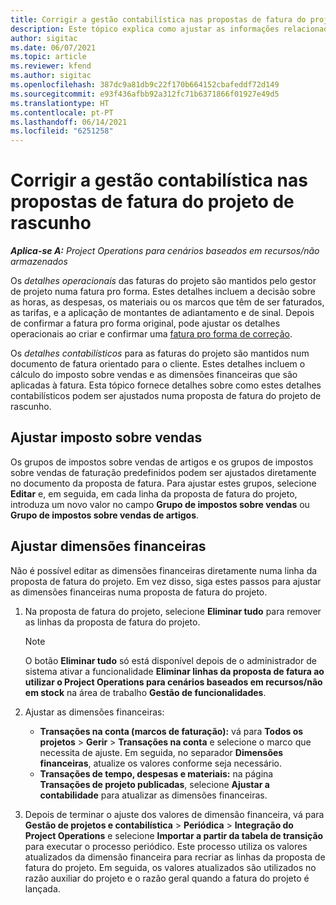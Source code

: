 ```yaml
---
title: Corrigir a gestão contabilística nas propostas de fatura do projeto de rascunho
description: Este tópico explica como ajustar as informações relacionadas com a gestão contabilística numa proposta de fatura de rascunho.
author: sigitac
ms.date: 06/07/2021
ms.topic: article
ms.reviewer: kfend
ms.author: sigitac
ms.openlocfilehash: 387dc9a81db9c22f170b664152cbafeddf72d149
ms.sourcegitcommit: e93f436afbb92a312fc71b6371866f01927e49d5
ms.translationtype: HT
ms.contentlocale: pt-PT
ms.lasthandoff: 06/14/2021
ms.locfileid: "6251258"
---
```

# <a name="correct-the-accounting-on-draft-project-invoice-proposals"></a>Corrigir a gestão contabilística nas propostas de fatura do projeto de rascunho

_**Aplica-se A:** Project Operations para cenários baseados em recursos/não armazenados_

Os *detalhes operacionais* das faturas do projeto são mantidos pelo gestor de projeto numa fatura pro forma. Estes detalhes incluem a decisão sobre as horas, as despesas, os materiais ou os marcos que têm de ser faturados, as tarifas, e a aplicação de montantes de adiantamento e de sinal. Depois de confirmar a fatura pro forma original, pode ajustar os detalhes operacionais ao criar e confirmar uma [fatura pro forma de correção](../proforma-invoicing/corrective-invoices.md).

Os *detalhes contabilísticos* para as faturas do projeto são mantidos num documento de fatura orientado para o cliente. Estes detalhes incluem o cálculo do imposto sobre vendas e as dimensões financeiras que são aplicadas à fatura. Esta tópico fornece detalhes sobre como estes detalhes contabilísticos podem ser ajustados numa proposta de fatura do projeto de rascunho.

## <a name="adjust-sales-tax"></a>Ajustar imposto sobre vendas

Os grupos de impostos sobre vendas de artigos e os grupos de impostos sobre vendas de faturação predefinidos podem ser ajustados diretamente no documento da proposta de fatura. Para ajustar estes grupos, selecione **Editar** e, em seguida, em cada linha da proposta de fatura do projeto, introduza um novo valor no campo **Grupo de impostos sobre vendas** ou **Grupo de impostos sobre vendas de artigos**.

## <a name="adjust-financial-dimensions"></a>Ajustar dimensões financeiras

Não é possível editar as dimensões financeiras diretamente numa linha da proposta de fatura do projeto. Em vez disso, siga estes passos para ajustar as dimensões financeiras numa proposta de fatura do projeto.

1. Na proposta de fatura do projeto, selecione **Eliminar tudo** para remover as linhas da proposta de fatura do projeto.

    > [!NOTE]
    > O botão **Eliminar tudo** só está disponível depois de o administrador de sistema ativar a funcionalidade **Eliminar linhas da proposta de fatura ao utilizar o Project Operations para cenários baseados em recursos/não em stock** na área de trabalho **Gestão de funcionalidades**.

2. Ajustar as dimensões financeiras:

    - **Transações na conta (marcos de faturação):** vá para **Todos os projetos** \> **Gerir** \> **Transações na conta** e selecione o marco que necessita de ajuste. Em seguida, no separador **Dimensões financeiras**, atualize os valores conforme seja necessário.
    - **Transações de tempo, despesas e materiais:** na página **Transações de projeto publicadas**, selecione **Ajustar a contabilidade** para atualizar as dimensões financeiras.

3. Depois de terminar o ajuste dos valores de dimensão financeira, vá para **Gestão de projetos e contabilística** \> **Periódica** \> **Integração do Project Operations** e selecione **Importar a partir da tabela de transição** para executar o processo periódico. Este processo utiliza os valores atualizados da dimensão financeira para recriar as linhas da proposta de fatura do projeto. Em seguida, os valores atualizados são utilizados no razão auxiliar do projeto e o razão geral quando a fatura do projeto é lançada.
